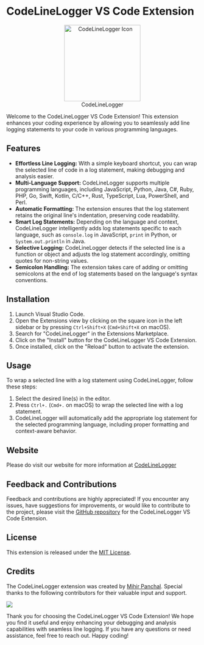 # CodeLineLogger VS Code Extension

<p align="center">
  <img src="assets/codelinelogger-icon.png" alt="CodeLineLogger Icon" width="200">
  <br>
  CodeLineLogger
</p>

Welcome to the CodeLineLogger VS Code Extension! This extension enhances your coding experience by allowing you to seamlessly add line logging statements to your code in various programming languages.

## Features

- **Effortless Line Logging:** With a simple keyboard shortcut, you can wrap the selected line of code in a log statement, making debugging and analysis easier.
- **Multi-Language Support:** CodeLineLogger supports multiple programming languages, including JavaScript, Python, Java, C#, Ruby, PHP, Go, Swift, Kotlin, C/C++, Rust, TypeScript, Lua, PowerShell, and Perl.
- **Automatic Formatting:** The extension ensures that the log statement retains the original line's indentation, preserving code readability.
- **Smart Log Statements:** Depending on the language and context, CodeLineLogger intelligently adds log statements specific to each language, such as `console.log` in JavaScript, `print` in Python, or `System.out.println` in Java.
- **Selective Logging:** CodeLineLogger detects if the selected line is a function or object and adjusts the log statement accordingly, omitting quotes for non-string values.
- **Semicolon Handling:** The extension takes care of adding or omitting semicolons at the end of log statements based on the language's syntax conventions.

## Installation

1. Launch Visual Studio Code.
2. Open the Extensions view by clicking on the square icon in the left sidebar or by pressing `Ctrl+Shift+X` (`Cmd+Shift+X` on macOS).
3. Search for "CodeLineLogger" in the Extensions Marketplace.
4. Click on the "Install" button for the CodeLineLogger VS Code Extension.
5. Once installed, click on the "Reload" button to activate the extension.

## Usage

To wrap a selected line with a log statement using CodeLineLogger, follow these steps:

1. Select the desired line(s) in the editor.
2. Press `Ctrl+.` (`Cmd+.` on macOS) to wrap the selected line with a log statement.
3. CodeLineLogger will automatically add the appropriate log statement for the selected programming language, including proper formatting and context-aware behavior.

## Website 
Please do visit our website for more information at [CodeLineLogger](https://codelinelogger.netlify.app/)

## Feedback and Contributions

Feedback and contributions are highly appreciated! If you encounter any issues, have suggestions for improvements, or would like to contribute to the project, please visit the [GitHub repository](https://github.com/MihirRajeshPanchal/codelinelogger) for the CodeLineLogger VS Code Extension.

## License

This extension is released under the [MIT License](LICENSE).

## Credits

The CodeLineLogger extension was created by [Mihir Panchal](https://github.com/MihirRajeshPanchal). Special thanks to the following contributors for their valuable input and support.

<p align="start">
<a  href="https://github.com/MihirRajeshPanchal/codelinelogger/graphs/contributors">
  <img src="https://contrib.rocks/image?repo=MihirRajeshPanchal/codelinelogger"/>
</a>
</p>

Thank you for choosing the CodeLineLogger VS Code Extension! We hope you find it useful and enjoy enhancing your debugging and analysis capabilities with seamless line logging. If you have any questions or need assistance, feel free to reach out. Happy coding!
